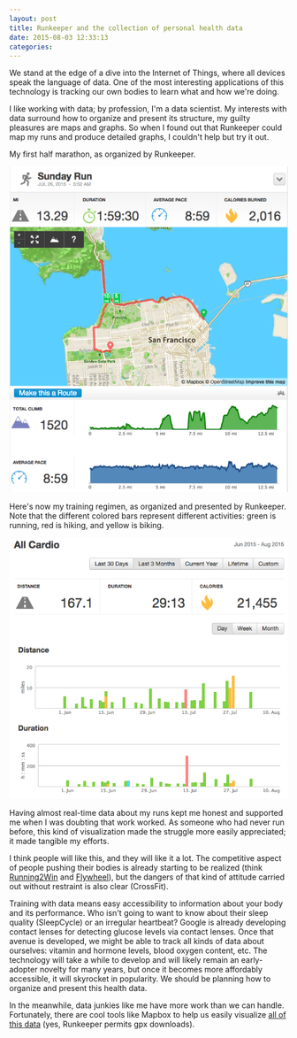 ```yaml
---
layout: post
title: Runkeeper and the collection of personal health data
date: 2015-08-03 12:33:13
categories:
---
```


We stand at the edge of a dive into the Internet of Things, where all devices speak the language of data. One of the most interesting applications of this technology is tracking our own bodies to learn what and how we're doing. 

I like working with data; by profession, I'm a data scientist. My interests with data surround how to organize and present its structure, my guilty pleasures are maps and graphs. So when I found out that Runkeeper could map my runs and produce detailed graphs, I couldn't help but try it out. 

My first half marathon, as organized by Runkeeper. 

![Runkeeper visualization of my SF half marathon](/assets/sf_half.png)

Here's now my training regimen, as organized and presented by Runkeeper. Note that the different colored bars represent different activities: green is running, red is hiking, and yellow is biking. 

![Runkeeper visualization of training regimen leading up to the marathon](/assets/runkeeper_overview.png)

Having almost real-time data about my runs kept me honest and supported me when I was doubting that work worked. As someone who had never run before, this kind of visualization made the struggle more easily appreciated; it made tangible my efforts. 

I think people will like this, and they will like it a lot. The competitive aspect of people pushing their bodies is already starting to be realized (think [Running2Win](http://www.running2win.com/) and [Flywheel](http://www.flywheelsports.com/torqboard)), but the dangers of that kind of attitude carried out without restraint is also clear (CrossFit). 

Training with data means easy accessibility to information about your body and its performance. Who isn't going to want to know about their sleep quality (SleepCycle) or an irregular heartbeat? Google is already developing contact lenses for detecting glucose levels via contact lenses. Once that avenue is developed, we might be able to track all kinds of data about ourselves: vitamin and hormone levels, blood oxygen content, etc. The technology will take a while to develop and will likely remain an early-adopter novelty for many years, but once it becomes more affordably accessible, it will skyrocket in popularity. We should be planning how to organize and present this health data. 

In the meanwhile, data junkies like me have more work than we can handle. Fortunately, there are cool tools like Mapbox to help us easily visualize [all of this data](https://a.tiles.mapbox.com/v4/rrshaban.n6jd178d/page.html?access_token=pk.eyJ1IjoicnJzaGFiYW4iLCJhIjoiNmU1ZWQ2YmZmMWEzN2UxMjYxNDgxZjg1OGI2MDU2NzIifQ.xH9zpIs5IxIu3r4FhGbk2Q#14/37.8779/-122.2851) (yes, Runkeeper permits gpx downloads). 